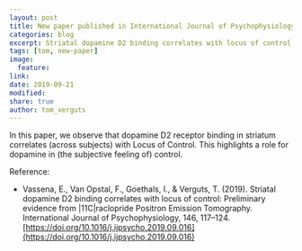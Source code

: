```yaml
---
layout: post
title: New paper published in International Journal of Psychophysiology
categories: blog
excerpt: Striatal dopamine D2 binding correlates with locus of control
tags: [tom, new-paper]
image:
  feature:
link:
date: 2019-09-21
modified:
share: true
author: tom_verguts
---
```


In this paper, we observe that dopamine D2 receptor binding in striatum correlates (across subjects) with Locus of Control.
This highlights a role for dopamine in (the subjective feeling of) control.


Reference:
- Vassena, E., Van Opstal, F., Goethals, I., & Verguts, T. (2019). Striatal dopamine D2 binding correlates with locus of control: Preliminary evidence from |11C|raclopride Positron Emission Tomography. International Journal of Psychophysiology, 146, 117–124. [https://doi.org/10.1016/j.ijpsycho.2019.09.016](https://doi.org/10.1016/j.ijpsycho.2019.09.016)
